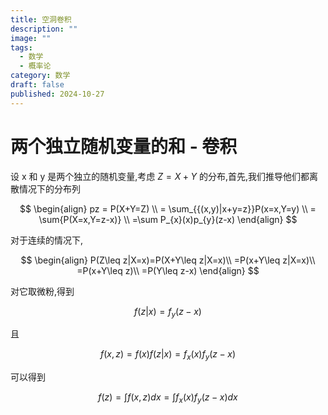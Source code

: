```yaml
---
title: 空洞卷积
description: ""
image: ""
tags:
  - 数学
  - 概率论
category: 数学
draft: false
published: 2024-10-27
---
```


# 两个独立随机变量的和 - 卷积

设 x 和 y 是两个独立的随机变量,考虑 $Z=X+Y$ 的分布,首先,我们推导他们都离散情况下的分布列

$$
\begin{align}
pz = P(X+Y=Z) \\
= \sum_{{(x,y)|x+y=z}}P(x=x,Y=y)  \\
= \sum{P(X=x,Y=z-x)} \\
=\sum P_{x}(x)p_{y}(z-x)
\end{align}
$$

对于连续的情况下,

$$
\begin{align}
P(Z\leq z|X=x)=P(X+Y\leq z|X=x)\\
=P(x+Y\leq z|X=x)\\
=P(x+Y\leq z)\\
=P(Y\leq z-x)
\end{align}
$$

对它取微粉,得到

$$
f(z|x)=f_{y}(z-x)
$$

且

$$
f(x,z) = f(x)f(z|x)=f_{x}(x)f_{y}(z-x)
$$

可以得到

$$
f(z)=\int f(x,z)dx=\int f_{x}(x)f_{y}(z-x)dx
$$
